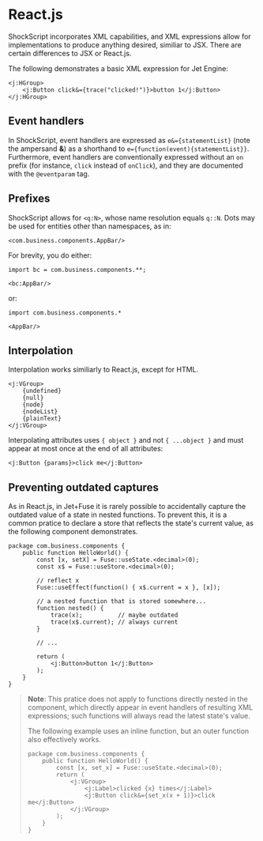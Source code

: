# React.js

ShockScript incorporates XML capabilities, and XML expressions allow for implementations to produce anything desired, similiar to JSX. There are certain differences to JSX or React.js.

The following demonstrates a basic XML expression for Jet Engine:

```
<j:HGroup>
    <j:Button click&={trace("clicked!")}>button 1</j:Button>
</j:HGroup>
```

## Event handlers

In ShockScript, event handlers are expressed as `e&={statementList}` (note the ampersand **\&**) as a shorthand to `e={function(event){statementList}}`. Furthermore, event handlers are conventionally expressed without an `on` prefix (for instance, `click` instead of `onClick`), and they are documented with the `@eventparam` tag.

## Prefixes

ShockScript allows for `<q:N>`, whose name resolution equals `q::N`. Dots may be used for entities other than namespaces, as in:

```
<com.business.components.AppBar/>
```

For brevity, you do either:

```
import bc = com.business.components.**;

<bc:AppBar/>
```

or:

```
import com.business.components.*

<AppBar/>
```

## Interpolation

Interpolation works similiarly to React.js, except for HTML.

```
<j:VGroup>
    {undefined}
    {null}
    {node}
    {nodeList}
    {plainText}
</j:VGroup>
```

Interpolating attributes uses `{ object }` and not `{ ...object }` and must appear at most once at the end of all attributes:

```
<j:Button {params}>click me</j:Button>
```

## Preventing outdated captures

As in React.js, in Jet+Fuse it is rarely possible to accidentally capture the outdated value of a state in nested functions. To prevent this, it is a common pratice to declare a store that reflects the state's current value, as the following component demonstrates.

```
package com.business.components {
    public function HelloWorld() {
        const [x, setX] = Fuse::useState.<decimal>(0);
        const x$ = Fuse::useStore.<decimal>(0);

        // reflect x
        Fuse::useEffect(function() { x$.current = x }, [x]);

        // a nested function that is stored somewhere...
        function nested() {
            trace(x);          // maybe outdated
            trace(x$.current); // always current
        }

        // ...

        return (
            <j:Button>button 1</j:Button>
        );
    }
}
```

> **Note**: This pratice does not apply to functions directly nested in the component, which directly appear in event handlers of resulting XML expressions; such functions will always read the latest state's value.
>
> The following example uses an inline function, but an outer function also effectively works.
>
> ```
> package com.business.components {
>     public function HelloWorld() {
>         const [x, set_x] = Fuse::useState.<decimal>(0);
>         return (
>             <j:VGroup>
>                 <j:Label>clicked {x} times</j:Label>
>                 <j:Button click&={set_x(x + 1)}>click me</j:Button>
>             </j:VGroup>
>         );
>     }
> }
> ```